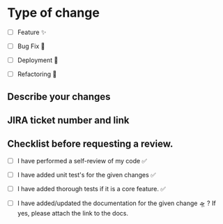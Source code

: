 # Type of change

- [ ] Feature :sparkles:		
- [ ] Bug Fix :bug: 
- [ ] Deployment :rocket:	
- [ ] Refactoring  :art:	 


## Describe your changes




## JIRA ticket number and link





## Checklist before requesting a review.

- [ ] I have performed a self-review of my code :white_check_mark: 
- [ ] I have added  unit test's for the given changes :white_check_mark: 
- [ ] I have added thorough tests if it is a core feature. :white_check_mark: 
- [ ] I have added/updated the documentation  for the given change  :flying_saucer:	 ? If yes, please attach the link to the docs. 

